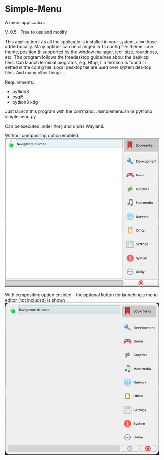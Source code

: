 # Simple-Menu
A menu application.

V. 0.5 - Free to use and modify

This application lists all the applications installed in your system, also those added locally.
Many options can be changed in its config file: theme, icon theme, position (if supported by the window manager, icon size, roundness, etc.
This program follows the freedesktop guidelines about the desktop files. Can launch terminal programs, e.g. Htop, if a terminal is found or setted in the config file. Local desktop file are used over system desktop files. And many other things...

Requirements:
- python3
- pyqt5
- python3 xdg

Just launch this program with the command:
./simplemenu.sh
or
python3 simplemenu.py

Can be executed under Xorg and under Wayland.

Without compositing option enabled
![This is an image](https://github.com/frank038/Simple-Menu/blob/main/screenshot1.png)

With compositing option enabled - the optional button for launching a menu editor (not included) is shown
![This is an image](https://github.com/frank038/Simple-Menu/blob/main/screenshot2.png)
